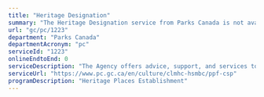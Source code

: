 ```yaml
---
title: "Heritage Designation"
summary: "The Heritage Designation service from Parks Canada is not available end-to-end online, according to the GC Service Inventory."
url: "gc/pc/1223"
department: "Parks Canada"
departmentAcronym: "pc"
serviceId: "1223"
onlineEndtoEnd: 0
serviceDescription: "The Agency offers advice, support, and services to Canadians, organisations, and communities seeking federal heritage designation for the places, persons and events that have shaped Canada."
serviceUrl: "https://www.pc.gc.ca/en/culture/clmhc-hsmbc/ppf-csp"
programDescription: "Heritage Places Establishment"
---
```

